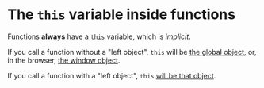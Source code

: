 
The ``this`` variable inside functions
======================================

Functions **always** have a ``this`` variable, which is *implicit*.

If you call a function without a "left object", ``this`` will be [the global object](https://github.com/full-stack-bcn/samples/blob/master/javascript/functions/this/this-no-left-object.js), or, in the browser, [the window object](https://github.com/full-stack-bcn/samples/blob/master/javascript/functions/this/this-no-left-object-browser.html).

If you call a function with a "left object", ``this`` [will be that object](https://github.com/full-stack-bcn/samples/blob/master/javascript/functions/this/this-left-object.js).

